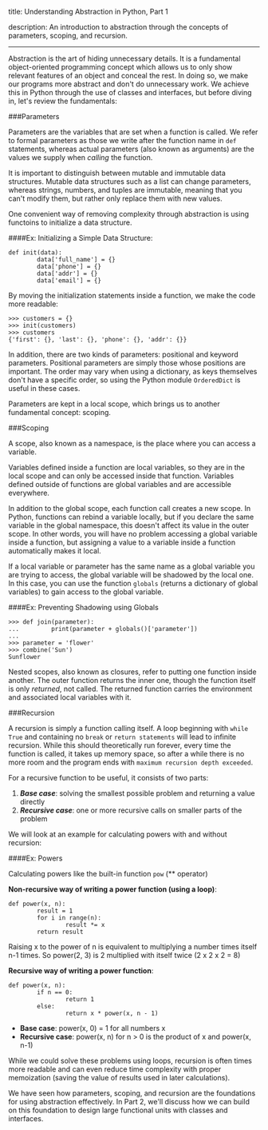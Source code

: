 title: Understanding Abstraction in Python, Part 1

description: An introduction to abstraction through the concepts of parameters, scoping, and recursion.

---
Abstraction is the art of hiding unnecessary details. It is a fundamental object-oriented programming concept which allows us to only show relevant features of an object and conceal the rest. In doing so, we make our programs more abstract and don't do unnecessary work. We achieve this in Python through the use of classes and interfaces, but before diving in, let's review the fundamentals:

###Parameters

Parameters are the variables that are set when a function is called. We refer to formal parameters as those we write after the function name in ```def``` statements, whereas actual parameters (also known as arguments) are the values we supply when _calling_ the function. 

It is important to distinguish between mutable and immutable data structures. Mutable data structures such as a list can change parameters, whereas strings, numbers, and tuples are immutable, meaning that you can't modify them, but rather only replace them with new values.

One convenient way of removing complexity through abstraction is using functoins to initialize a data structure.

####Ex: Initializing a Simple Data Structure:

```shell
def init(data):
		data['full_name'] = {}
		data['phone'] = {}
		data['addr'] = {}
		data['email'] = {}
```

By moving the initialization statements inside a function, we make the code more readable:

```shell
>>> customers = {}
>>> init(customers)
>>> customers
{'first': {}, 'last': {}, 'phone': {}, 'addr': {}}
```

In addition, there are two kinds of parameters: positional and keyword parameters. Positional parameters are simply those whose positions are important. The order may vary when using a dictionary, as keys themselves don't have a specific order, so using the Python module ```OrderedDict``` is useful in these cases.

Parameters are kept in a local scope, which brings us to another fundamental concept: scoping.

###Scoping

A scope, also known as a namespace, is the place where you can access a variable.

Variables defined inside a function are local variables, so they are in the local scope and can only be accessed inside that function. Variables defined outside of functions are global variables and are accessible everywhere. 

In addition to the global scope, each function call creates a new scope. In Python, functions can rebind a variable locally, but if you declare the same variable in the global namespace, this doesn't affect its value in the outer scope. In other words, you will have no problem accessing a global variable inside a function, but assigning a value to a variable inside a function automatically makes it local. 

If a local variable or parameter has the same name as a global variable you are trying to access, the global variable will be shadowed by the local one. In this case, you can use the function ```globals``` (returns a dictionary of global variables) to gain access to the global variable.

####Ex: Preventing Shadowing using Globals

```shell
>>> def join(parameter):
... 		print(parameter + globals()['parameter'])
...
>>> parameter = 'flower'
>>> combine('Sun')
Sunflower
```

Nested scopes, also known as closures, refer to putting one function inside another. The outer function returns the inner one, though the function itself is only _returned_, not called. The returned function carries the environment and associated local variables with it.

###Recursion

A recursion is simply a function calling itself. A loop beginning with ```while True``` and containing no ```break``` or ```return statements``` will lead to infinite recursion. While this should theoretically run forever, every time the function is called, it takes up memory space, so after a while there is no more room and the program ends with ```maximum recursion depth exceeded```.

For a recursive function to be useful, it consists of two parts: 
1. ***Base case***: solving the smallest possible problem and returning a value directly
2. ***Recursive case***: one or more recursive calls on smaller parts of the problem

We will look at an example for calculating powers with and without recursion:

####Ex: Powers

Calculating powers like the built-in function ```pow``` (** operator)

**Non-recursive way of writing a power function (using a loop)**:
```shell
def power(x, n):
		result = 1
		for i in range(n):
				result *= x
		return result
```
Raising x to the power of n is equivalent to multiplying a number times itself n-1 times. So power(2, 3) is 2 multiplied with itself twice (2 x 2 x 2 = 8)

**Recursive way of writing a power function**:
```shell
def power(x, n):
		if n == 0:
				return 1
		else:
				return x * power(x, n - 1)
```
- **Base case**: power(x, 0) = 1 for all numbers x
- **Recursive case**: power(x, n) for n > 0 is the product of x and power(x, n-1)

While we could solve these problems using loops, recursion is often times more readable and can even reduce time complexity with proper memoization (saving the value of results used in later calculations).

We have seen how parameters, scoping, and recursion are the foundations for using abstraction effectively. In Part 2, we'll discuss how we can build on this foundation to design large functional units with classes and interfaces.